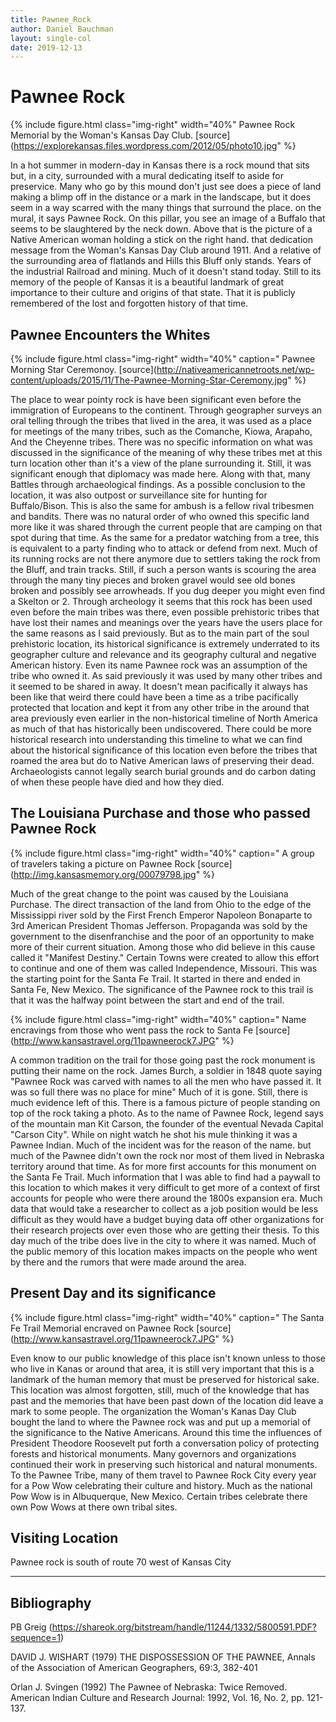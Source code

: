```yaml
---
title: Pawnee_Rock
author: Daniel Bauchman
layout: single-col
date: 2019-12-13
---
```


# Pawnee Rock

{% include figure.html class="img-right" width="40%" Pawnee Rock Memorial by the Woman's Kansas Day Club. [source](https://explorekansas.files.wordpress.com/2012/05/photo10.jpg" %}



In a hot summer in modern-day in Kansas there is a rock mound that sits but, in a city, surrounded with a mural dedicating itself to aside for preservice. Many who go by this mound don't just see does a piece of land making a blimp off in the distance or a mark in the landscape, but it does seem in a way scarred with the many things that surround the place. on the mural, it says Pawnee Rock. On this pillar, you see an image of a Buffalo that seems to be slaughtered by the neck down. Above that is the picture of a Native American woman holding a stick on the right hand. that dedication message from the Woman's Kansas Day Club around 1911. And a relative of the surrounding area of flatlands and Hills this Bluff only stands. Years of the industrial Railroad and mining. Much of it doesn't stand today. Still to its memory of the people of Kansas it is a beautiful landmark of great importance to their culture and origins of that state. That it is publicly remembered of the lost and forgotten history of that time.

## Pawnee Encounters the Whites
{% include figure.html class="img-right" width="40%" caption=" Pawnee Morning Star Ceremonoy. [source](http://nativeamericannetroots.net/wp-content/uploads/2015/11/The-Pawnee-Morning-Star-Ceremony.jpg" %}

The place to wear pointy rock is have been significant even before the immigration of Europeans to the continent. Through geographer surveys an oral telling through the tribes that lived in the area, it was used as a place for meetings of the many tribes, such as the Comanche, Kiowa, Arapaho, And the Cheyenne tribes. There was no specific information on what was discussed in the significance of the meaning of why these tribes met at this turn location other than it's a view of the plane surrounding it. Still, it was significant enough that diplomacy was made here. Along with that, many Battles through archaeological findings. As a possible conclusion to the location, it was also outpost or surveillance site for hunting for Buffalo/Bison. This is also the same for ambush is a fellow rival tribesmen and bandits. There was no natural order of who owned this specific land more like it was shared through the current people that are camping on that spot during that time. As the same for a predator watching from a tree, this is equivalent to a party finding who to attack or defend from next. Much of its running rocks are not there anymore due to settlers taking the rock from the Bluff, and train tracks. Still, if such a person wants is scouring the area through the many tiny pieces and broken gravel would see old bones broken and possibly see arrowheads. If you dug deeper you might even find a Skelton or 2. Through archeology it seems that this rock has been used even before the main tribes was there, even possible prehistoric tribes that have lost their names and meanings over the years have the users place for the same reasons as I said previously. But as to the main part of the soul prehistoric location, its historical significance is extremely underrated to its geographer culture and relevance and its geography cultural and negative American history. Even its name Pawnee rock was an assumption of the tribe who owned it. As said previously it was used by many other tribes and it seemed to be shared in away. It doesn't mean pacifically it always has been like that weird there could have been a time as a tribe pacifically protected that location and kept it from any other tribe in the around that area previously even earlier in the non-historical timeline of North America as much of that has historically been undiscovered. There could be more historical research into understanding this timeline to what we can find about the historical significance of this location even before the tribes that roamed the area but do to Native American laws of preserving their dead. Archaeologists cannot legally search burial grounds and do carbon dating of when these people have died and how they died.

## The Louisiana Purchase and those who passed Pawnee Rock

{% include figure.html class="img-right" width="40%" caption=" A group of travelers taking a picture on Pawnee Rock [source](http://img.kansasmemory.org/00079798.jpg" %}

Much of the great change to the point was caused by the Louisiana Purchase. The direct transaction of the land from Ohio to the edge of the Mississippi river sold by the First French Emperor Napoleon Bonaparte to 3rd American President Thomas Jefferson. Propaganda was sold by the government to the disenfranchise and the poor of an opportunity to make more of their current situation. Among those who did believe in this cause called it "Manifest Destiny." Certain Towns were created to allow this effort to continue and one of them was called Independence, Missouri. This was the starting point for the Santa Fe Trail. It started in there and ended in Santa Fe, New Mexico. The significance of the Pawnee rock to this trail is that it was the halfway point between the start and end of the trail.

{% include figure.html class="img-right" width="40%" caption=" Name encravings from those who went pass the rock to Santa Fe [source](http://www.kansastravel.org/11pawneerock7.JPG" %}

A common tradition on the trail for those going past the rock monument is putting their name on the rock. James Burch, a soldier in 1848 quote saying "Pawnee Rock was carved with names to all the men who have passed it. It was so full there was no place for mine" Much of it is gone. Still, there is much evidence left of this. There is a famous picture of people standing on top of the rock taking a photo. As to the name of Pawnee Rock, legend says of the mountain man Kit Carson, the founder of the eventual Nevada Capital "Carson City". While on night watch he shot his mule thinking it was a Pawnee Indian. Much of the incident was for the reason of the name. but much of the Pawnee didn't own the rock nor most of them lived in Nebraska territory around that time. As for more first accounts for this monument on the Santa Fe Trail. Much information that I was able to find had a paywall to this location to which makes it very difficult to get more of a context of first accounts for people who were there around the 1800s expansion era. Much data that would take a researcher to collect as a job position would be less difficult as they would have a budget buying data off other organizations for their research projects over even those who are getting their thesis.  To this day much of the tribe does live in the city to where it was named. Much of the public memory of this location makes impacts on the people who went by there and the rumors that were made around the area.

## Present Day and its significance

{% include figure.html class="img-right" width="40%" caption=" The Santa Fe Trail Memorial encraved on Pawnee Rock [source](http://www.kansastravel.org/11pawneerock7.JPG" %}


Even know to our public knowledge of this place isn't known unless to those who live in Kanas or around that area, it is still very important that this is a landmark of the human memory that must be preserved for historical sake. This location was almost forgotten, still, much of the knowledge that has past and the memories that have been past down of the location did leave a mark to some people. The organization the Woman's Kanas Day Club bought the land to where the Pawnee rock was and put up a memorial of the significance to the Native Americans. Around this time the influences of President Theodore Roosevelt put forth a conversation policy of protecting forests and historical monuments. Many governors and organizations continued their work in preserving such historical and natural monuments. To the Pawnee Tribe, many of them travel to Pawnee Rock City every year for a Pow Wow celebrating their culture and history. Much as the national Pow Wow is in Albuquerque, New Mexico. Certain tribes celebrate there own Pow Wows at there own tribal sites. 

## Visiting Location

Pawnee rock is south of route 70 west of Kansas City

***
## Bibliography

PB Greig (https://shareok.org/bitstream/handle/11244/1332/5800591.PDF?sequence=1)

DAVID J. WISHART (1979) THE DISPOSSESSION OF THE PAWNEE, Annals of the Association of American Geographers, 69:3, 382-401

Orlan J. Svingen (1992) The Pawnee of Nebraska: Twice Removed. American Indian Culture and Research Journal: 1992, Vol. 16, No. 2, pp. 121-137.
